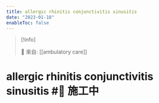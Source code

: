 ```yaml
---
title: allergic rhinitis conjunctivitis sinusitis
date: "2023-01-18"
enableToc: false
---
```


> [!info]
>
> 🌱 來自: [[ambulatory care]]

# allergic rhinitis conjunctivitis sinusitis #🚧 施工中


